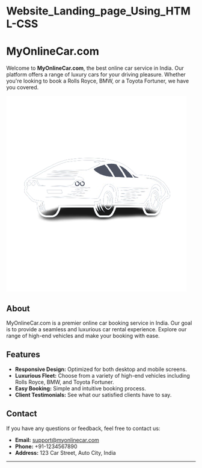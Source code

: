 # Website_Landing_page_Using_HTML-CSS
 
# MyOnlineCar.com

Welcome to **MyOnlineCar.com**, the best online car service in India. Our platform offers a range of luxury cars for your driving pleasure. Whether you're looking to book a Rolls Royce, BMW, or a Toyota Fortuner, we have you covered.

![MyOnlineCar.com](logo.png)



## About

MyOnlineCar.com is a premier online car booking service in India. Our goal is to provide a seamless and luxurious car rental experience. Explore our range of high-end vehicles and make your booking with ease.

## Features

- **Responsive Design:** Optimized for both desktop and mobile screens.
- **Luxurious Fleet:** Choose from a variety of high-end vehicles including Rolls Royce, BMW, and Toyota Fortuner.
- **Easy Booking:** Simple and intuitive booking process.
- **Client Testimonials:** See what our satisfied clients have to say.


## Contact

If you have any questions or feedback, feel free to contact us:

- **Email:** support@myonlinecar.com
- **Phone:** +91-1234567890
- **Address:** 123 Car Street, Auto City, India

---

